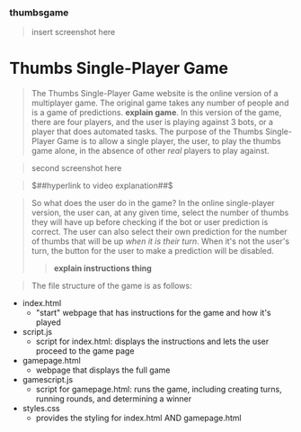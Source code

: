 ### thumbsgame

>insert screenshot here

# Thumbs Single-Player Game
>The Thumbs Single-Player Game website is the online version of a multiplayer game.
The original game takes any number of people and is a game of predictions.
__explain game__.
In this version of the game, there are four players, and the user is playing against 3 bots, or a player that does automated tasks.
The purpose of the Thumbs Single-Player Game is to allow a single player, the user, to play the thumbs game alone, in the absence of other *real* players to play against.

>second screenshot here

>$##hyperlink to video explanation##$

>So what does the user do in the game?
In the online single-player version, the user can, at any given time, select the number of thumbs they will have up before checking if the bot or user prediction is correct.
The user can also select their own prediction for the number of thumbs that will be up *when it is their turn*.
When it's not the user's turn, the button for the user to make a prediction will be disabled.
>>__explain instructions thing__

>The file structure of the game is as follows:
- index.html
    - "start" webpage that has instructions for the game and how it's played
- script.js
    - script for index.html: displays the instructions and lets the user proceed to the game page
- gamepage.html
    - webpage that displays the full game
- gamescript.js
    - script for gamepage.html: runs the game, including creating turns, running rounds, and determining a winner
- styles.css
    - provides the styling for index.html AND gamepage.html
